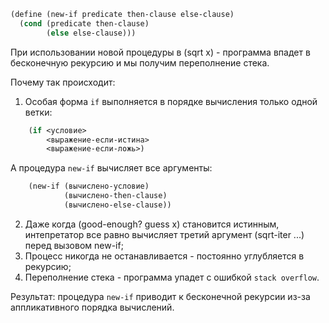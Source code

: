 ```Scheme
(define (new-if predicate then-clause else-clause)
  (cond (predicate then-clause)
        (else else-clause)))
```

При использовании новой процедуры в (sqrt x) - программа впадет в бесконечную рекурсию и мы получим переполнение стека.

Почему так происходит:

1. Особая форма `if` выполняется в порядке вычисления только одной ветки:

```Scheme
    (if <условие>
        <выражение-если-истина>
        <выражение-если-ложь>)
```

А процедура `new-if` вычисляет все аргументы:

```Scheme
    (new-if (вычислено-условие)
            (вычислено-then-clause)
            (вычислено-else-clause))
```

2. Даже когда (good-enough? guess x) становится истинным, интепретатор все равно вычисляет третий аргумент (sqrt-iter ...) перед вызовом new-if;
3. Процесс никогда не останавливается - постоянно углубляется в рекурсию;
4. Переполнение стека - программа упадет с ошибкой `stack overflow`.

Результат: процедура `new-if` приводит к бесконечной рекурсии из-за аппликативного порядка вычислений.
